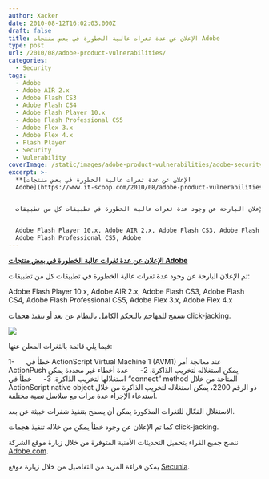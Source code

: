 ```yaml
---
author: Xacker
date: 2010-08-12T16:02:03.000Z
draft: false
title: الإعلان عن عدة ثغرات عالية الخطورة في بعض منتجات Adobe
type: post
url: /2010/08/adobe-product-vulnerabilities/
categories:
  - Security
tags:
  - Adobe
  - Adobe AIR 2.x
  - Adobe Flash CS3
  - Adobe Flash CS4
  - Adobe Flash Player 10.x
  - Adobe Flash Professional CS5
  - Adobe Flex 3.x
  - Adobe Flex 4.x
  - Flash Player
  - Security
  - Vulerability
coverImage: /static/images/adobe-product-vulnerabilities/adobe-security.jpg
excerpt: >-
  **[الإعلان عن عدة ثغرات عالية الخطورة في بعض منتجات
  Adobe](https://www.it-scoop.com/2010/08/adobe-product-vulnerabilities)**


  تم الإعلان البارحة عن وجود عدة ثغرات عالية الخطورة في تطبيقات كل من تطبيقات:


  Adobe Flash Player 10.x, Adobe AIR 2.x, Adobe Flash CS3, Adobe Flash CS4,
  Adobe Flash Professional CS5, Adobe
---
```

**[الإعلان عن عدة ثغرات عالية الخطورة في بعض منتجات Adobe](https://www.it-scoop.com/2010/08/adobe-product-vulnerabilities)**

تم الإعلان البارحة عن وجود عدة ثغرات عالية الخطورة في تطبيقات كل من تطبيقات:

Adobe Flash Player 10.x, Adobe AIR 2.x, Adobe Flash CS3, Adobe Flash CS4, Adobe Flash Professional CS5, Adobe Flex 3.x, Adobe Flex 4.x

تسمح للمهاجم بالتحكم الكامل بالنظام عن بعد أو تنفيذ هجمات click-jacking.

![](/static/images/adobe-product-vulnerabilities/adobe-security.jpg)

فيما يلي قائمة بالثغرات المعلن عنها:

1-      خطأ في ActionScript Virtual Machine 1 (AVM1) عند معالجة أمر ActionPush يمكن استغلاله لتخريب الذاكرة. 2-      عدة أخطاء غير محددة يمكن استغلالها لتخريب الذاكرة. 3-      خطأ في “connect” method المتاحة من خلال ActionScript native object ذو الرقم 2200، يمكن استغلاله لتخريب الذاكرة من خلال استدعاء الإجراء عدة مرات مع سلاسل نصية مختلفة.

الاستغلال الفعّال للثغرات المذكورة يمكن أن يسمح بتنفيذ شفرات خبيثة عن بعد.

كما تم الإعلان عن وجود خطأ يمكن من خلاله تنفيذ هجمات click-jacking.

ننصح جميع القراء بتحميل التحديثات الأمنية المتوفرة من خلال زيارة موقع الشركة [Adobe.com](http://www.adobe.com/support/security/).

يمكن قراءة المزيد من التفاصيل من خلال زيارة موقع [Secunia](http://secunia.com/advisories/40907).
